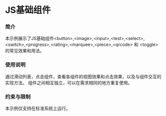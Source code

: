 # JS基础组件

### 简介

本示例展示了JS基础组件<button\>,<image\>,<input\>,<test\>,<select\>,<switch\>,<progress\>,<rating\>,<marquee\>,<piece\>,<qrcode\> 和 <toggle\>的常见效果和用法。

### 使用说明

通过滑动列表，点击组件，查看各组件的视图效果和点击效果，以及与组件交互的实现方法。
组件之间相互独立，可以在需求相同的地方重复使用。

### 约束与限制

本示例仅支持在标准系统上运行。